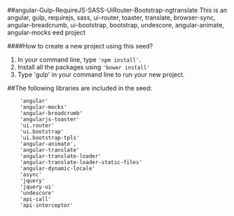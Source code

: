 ##angular-Gulp-RequireJS-SASS-UiRouter-Bootstrap-ngtranslate
This is an angular, gulp, requirejs, sass, ui-router, toaster, translate, browser-sync, angular-breadcrumb, ui-bootstrap, bootstrap, undescore, angular-animate, angular-mocks eed project

####How to create a new project using this seed?
1. In your command line, type `'npm install'`.
2. Install all the packages using `'bower install'`
3. Type 'gulp' in your command line to run your new project.

##The following libraries are included in the seed:
```
    'angular'                 
    'angular-mocks'           
    'angular-breadcrumb'       
    'angularjs-toaster'       
    'ui.router'
    'ui.bootstrap'          
    'ui.bootstrap-tpls'        
    'angular-animate',
    'angular-translate'     
    'angular-translate-loader'
    'angular-translate-loader-static-files'
    'angular-dynamic-locale'   
    'async'                   
    'jquery'                  
    'jquery-ui'             
    'undescore'                  
    'api-call'                
    'api-interceptor'         

```
